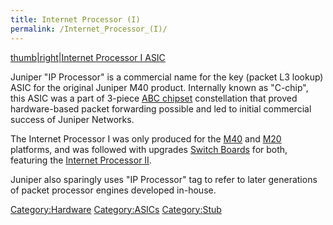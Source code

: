 ```yaml
---
title: Internet Processor (I)
permalink: /Internet_Processor_(I)/
---
```


[thumb|right|Internet Processor I ASIC](/Image:IP1_Front.jpg "wikilink")

Juniper "IP Processor" is a commercial name for the key (packet L3 lookup) ASIC for the original Juniper M40 product. Internally known as "C-chip", this ASIC was a part of 3-piece [ABC chipset](/ABC_chipset "wikilink") constellation that proved hardware-based packet forwarding possible and led to initial commercial success of Juniper Networks.

The Internet Processor I was only produced for the [M40](/M40 "wikilink") and [M20](/M20 "wikilink") platforms, and was followed with upgrades [Switch Boards](/Switch_Board "wikilink") for both, featuring the [Internet Processor II](/Internet_Processor_II "wikilink").

Juniper also sparingly uses "IP Processor" tag to refer to later generations of packet processor engines developed in-house.

[Category:Hardware](/Category:Hardware "wikilink") [Category:ASICs](/Category:ASICs "wikilink") [Category:Stub](/Category:Stub "wikilink")